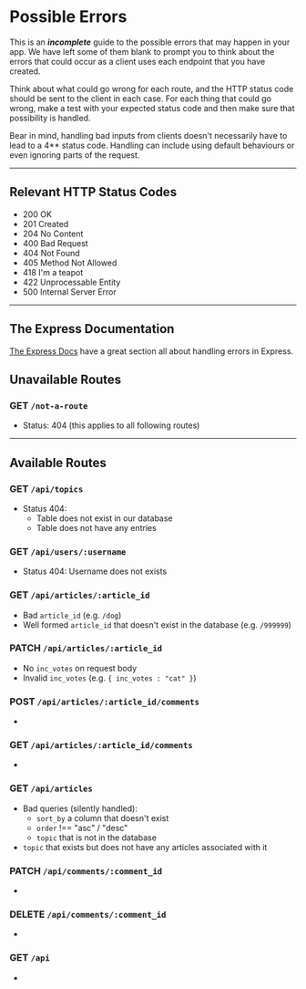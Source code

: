 # Possible Errors

This is an _**incomplete**_ guide to the possible errors that may happen in your
app. We have left some of them blank to prompt you to think about the errors
that could occur as a client uses each endpoint that you have created.

Think about what could go wrong for each route, and the HTTP status code should
be sent to the client in each case. For each thing that could go wrong, make a
test with your expected status code and then make sure that possibility is
handled.

Bear in mind, handling bad inputs from clients doesn't necessarily have to lead
to a 4\*\* status code. Handling can include using default behaviours or even
ignoring parts of the request.

---

## Relevant HTTP Status Codes

- 200 OK
- 201 Created
- 204 No Content
- 400 Bad Request
- 404 Not Found
- 405 Method Not Allowed
- 418 I'm a teapot
- 422 Unprocessable Entity
- 500 Internal Server Error

---

## The Express Documentation

[The Express Docs](https://expressjs.com/en/guide/error-handling.html) have a great section all about handling errors in Express.

## Unavailable Routes

### GET `/not-a-route`

- Status: 404 (this applies to all following routes)

---

## Available Routes

### GET `/api/topics`

- Status 404:
  - Table does not exist in our database
  - Table does not have any entries

### GET `/api/users/:username`

- Status 404: Username does not exists

### GET `/api/articles/:article_id`

- Bad `article_id` (e.g. `/dog`)
- Well formed `article_id` that doesn't exist in the database (e.g. `/999999`)

### PATCH `/api/articles/:article_id`

- No `inc_votes` on request body
- Invalid `inc_votes` (e.g. `{ inc_votes : "cat" }`)

### POST `/api/articles/:article_id/comments`

-

### GET `/api/articles/:article_id/comments`

-

### GET `/api/articles`

- Bad queries (silently handled):
  - `sort_by` a column that doesn't exist
  - `order` !== "asc" / "desc"
  - `topic` that is not in the database
- `topic` that exists but does not have any articles associated with it

### PATCH `/api/comments/:comment_id`

-

### DELETE `/api/comments/:comment_id`

-

### GET `/api`

-
